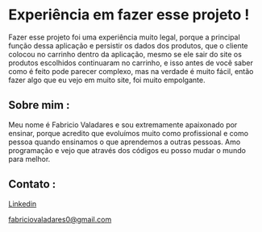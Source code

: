 # Experiência em fazer esse projeto !

Fazer esse projeto foi uma experiência muito legal, porque a principal função dessa aplicação e persistir os dados dos produtos, que o cliente colocou no carrinho dentro da aplicação, mesmo se ele sair do site os produtos escolhidos continuaram no carrinho, e isso antes de você saber como é feito pode parecer complexo, mas na verdade é muito fácil, então fazer algo que eu vejo em muito site, foi muito empolgante.

## Sobre mim :

Meu nome é Fabricio Valadares e sou extremamente apaixonado por ensinar, porque acredito que evoluímos muito como profissional e como pessoa quando ensinamos o que aprendemos a outras pessoas. Amo programação e vejo que através dos códigos eu posso mudar o mundo para melhor.

## Contato :

[Linkedin](https://www.linkedin.com/in/fabricio-valadares/)

fabriciovaladares0@gmail.com

